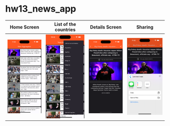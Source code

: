 # hw13_news_app

|      Home Screen       |   List of the countries    |      Details Screen       |         Sharing         |
| :--------------------: | :-------------------------: | :-----------------------: | :---------------------: |
| ![](./assets/home.png) | ![](./assets/countries.png) | ![](./assets/details.png) | ![](./assets/share.png) |
